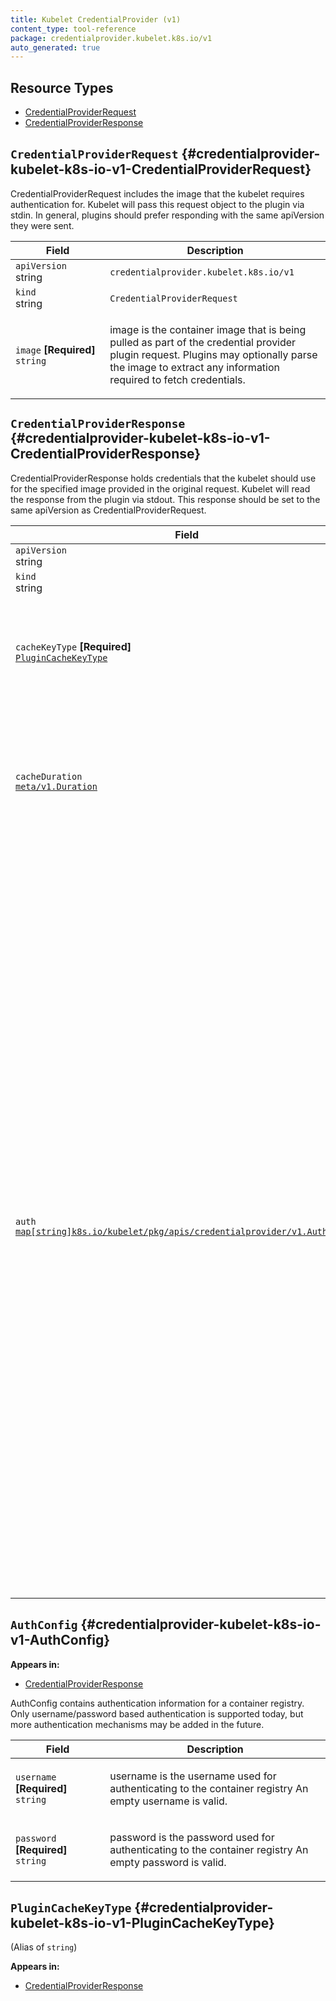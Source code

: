 ```yaml
---
title: Kubelet CredentialProvider (v1)
content_type: tool-reference
package: credentialprovider.kubelet.k8s.io/v1
auto_generated: true
---
```



## Resource Types 


- [CredentialProviderRequest](#credentialprovider-kubelet-k8s-io-v1-CredentialProviderRequest)
- [CredentialProviderResponse](#credentialprovider-kubelet-k8s-io-v1-CredentialProviderResponse)
  

## `CredentialProviderRequest`     {#credentialprovider-kubelet-k8s-io-v1-CredentialProviderRequest}
    


<p>CredentialProviderRequest includes the image that the kubelet requires authentication for.
Kubelet will pass this request object to the plugin via stdin. In general, plugins should
prefer responding with the same apiVersion they were sent.</p>


<table class="table">
<thead><tr><th width="30%">Field</th><th>Description</th></tr></thead>
<tbody>
    
<tr><td><code>apiVersion</code><br/>string</td><td><code>credentialprovider.kubelet.k8s.io/v1</code></td></tr>
<tr><td><code>kind</code><br/>string</td><td><code>CredentialProviderRequest</code></td></tr>
    
  
<tr><td><code>image</code> <B>[Required]</B><br/>
<code>string</code>
</td>
<td>
   <p>image is the container image that is being pulled as part of the
credential provider plugin request. Plugins may optionally parse the image
to extract any information required to fetch credentials.</p>
</td>
</tr>
</tbody>
</table>

## `CredentialProviderResponse`     {#credentialprovider-kubelet-k8s-io-v1-CredentialProviderResponse}
    


<p>CredentialProviderResponse holds credentials that the kubelet should use for the specified
image provided in the original request. Kubelet will read the response from the plugin via stdout.
This response should be set to the same apiVersion as CredentialProviderRequest.</p>


<table class="table">
<thead><tr><th width="30%">Field</th><th>Description</th></tr></thead>
<tbody>
    
<tr><td><code>apiVersion</code><br/>string</td><td><code>credentialprovider.kubelet.k8s.io/v1</code></td></tr>
<tr><td><code>kind</code><br/>string</td><td><code>CredentialProviderResponse</code></td></tr>
    
  
<tr><td><code>cacheKeyType</code> <B>[Required]</B><br/>
<a href="#credentialprovider-kubelet-k8s-io-v1-PluginCacheKeyType"><code>PluginCacheKeyType</code></a>
</td>
<td>
   <p>cacheKeyType indiciates the type of caching key to use based on the image provided
in the request. There are three valid values for the cache key type: Image, Registry, and
Global. If an invalid value is specified, the response will NOT be used by the kubelet.</p>
</td>
</tr>
<tr><td><code>cacheDuration</code><br/>
<a href="https://pkg.go.dev/k8s.io/apimachinery/pkg/apis/meta/v1#Duration"><code>meta/v1.Duration</code></a>
</td>
<td>
   <p>cacheDuration indicates the duration the provided credentials should be cached for.
The kubelet will use this field to set the in-memory cache duration for credentials
in the AuthConfig. If null, the kubelet will use defaultCacheDuration provided in
CredentialProviderConfig. If set to 0, the kubelet will not cache the provided AuthConfig.</p>
</td>
</tr>
<tr><td><code>auth</code><br/>
<a href="#credentialprovider-kubelet-k8s-io-v1-AuthConfig"><code>map[string]k8s.io/kubelet/pkg/apis/credentialprovider/v1.AuthConfig</code></a>
</td>
<td>
   <p>auth is a map containing authentication information passed into the kubelet.
Each key is a match image string (more on this below). The corresponding authConfig value
should be valid for all images that match against this key. A plugin should set
this field to null if no valid credentials can be returned for the requested image.</p>
<p>Each key in the map is a pattern which can optionally contain a port and a path.
Globs can be used in the domain, but not in the port or the path. Globs are supported
as subdomains like '<em>.k8s.io' or 'k8s.</em>.io', and top-level-domains such as 'k8s.<em>'.
Matching partial subdomains like 'app</em>.k8s.io' is also supported. Each glob can only match
a single subdomain segment, so *.io does not match *.k8s.io.</p>
<p>The kubelet will match images against the key when all of the below are true:</p>
<ul>
<li>Both contain the same number of domain parts and each part matches.</li>
<li>The URL path of an imageMatch must be a prefix of the target image URL path.</li>
<li>If the imageMatch contains a port, then the port must match in the image as well.</li>
</ul>
<p>When multiple keys are returned, the kubelet will traverse all keys in reverse order so that:</p>
<ul>
<li>longer keys come before shorter keys with the same prefix</li>
<li>non-wildcard keys come before wildcard keys with the same prefix.</li>
</ul>
<p>For any given match, the kubelet will attempt an image pull with the provided credentials,
stopping after the first successfully authenticated pull.</p>
<p>Example keys:</p>
<ul>
<li>123456789.dkr.ecr.us-east-1.amazonaws.com</li>
<li>*.azurecr.io</li>
<li>gcr.io</li>
<li><em>.</em>.registry.io</li>
<li>registry.io:8080/path</li>
</ul>
</td>
</tr>
</tbody>
</table>

## `AuthConfig`     {#credentialprovider-kubelet-k8s-io-v1-AuthConfig}
    

**Appears in:**

- [CredentialProviderResponse](#credentialprovider-kubelet-k8s-io-v1-CredentialProviderResponse)


<p>AuthConfig contains authentication information for a container registry.
Only username/password based authentication is supported today, but more authentication
mechanisms may be added in the future.</p>


<table class="table">
<thead><tr><th width="30%">Field</th><th>Description</th></tr></thead>
<tbody>
    
  
<tr><td><code>username</code> <B>[Required]</B><br/>
<code>string</code>
</td>
<td>
   <p>username is the username used for authenticating to the container registry
An empty username is valid.</p>
</td>
</tr>
<tr><td><code>password</code> <B>[Required]</B><br/>
<code>string</code>
</td>
<td>
   <p>password is the password used for authenticating to the container registry
An empty password is valid.</p>
</td>
</tr>
</tbody>
</table>

## `PluginCacheKeyType`     {#credentialprovider-kubelet-k8s-io-v1-PluginCacheKeyType}
    
(Alias of `string`)

**Appears in:**

- [CredentialProviderResponse](#credentialprovider-kubelet-k8s-io-v1-CredentialProviderResponse)




  